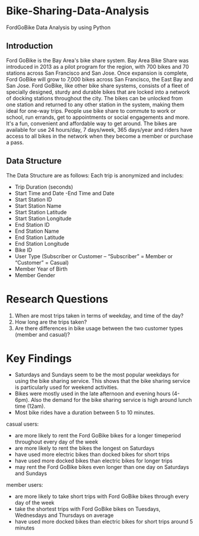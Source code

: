 # Bike-Sharing-Data-Analysis
FordGoBike Data Analysis by using Python

## Introduction
Ford GoBike is the Bay Area's bike share system. Bay Area Bike Share was introduced in 2013 as a pilot program for the region, with 700 bikes and 70 stations across San Francisco and San Jose. Once expansion is complete, Ford GoBike will grow to 7,000 bikes across San Francisco, the East Bay and San Jose.
Ford GoBike, like other bike share systems, consists of a fleet of specially designed, sturdy and durable bikes that are locked into a network of docking stations throughout the city. The bikes can be unlocked from one station and returned to any other station in the system, making them ideal for one-way trips. People use bike share to commute to work or school, run errands, get to appointments or social engagements and more. It's a fun, convenient and affordable way to get around.
The bikes are available for use 24 hours/day, 7 days/week, 365 days/year and riders have access to all bikes in the network when they become a member or purchase a pass.

## Data Structure
The Data Structure are as follows: Each trip is anonymized and includes:
- Trip Duration (seconds)
- Start Time and Date
-End Time and Date
- Start Station ID
- Start Station Name
- Start Station Latitude
- Start Station Longitude
- End Station ID
- End Station Name
- End Station Latitude
- End Station Longitude
- Bike ID
- User Type (Subscriber or Customer – “Subscriber” = Member or “Customer” = Casual)
- Member Year of Birth
- Member Gender

# Research Questions
1. When are most trips taken in terms of weekday, and time of the day?
2. How long are the trips taken?
3. Are there differences in bike usage between the two customer types (member and casual)?

# Key Findings
- Saturdays and Sundays seem to be the most popular weekdays for using the bike sharing service. This shows that the bike sharing service is particularly used for weekend activities.
- Bikes were mostly used in the late afternoon and evening hours (4-6pm). Also the demand for the bike sharing service is high around lunch time (12am).
- Most bike rides have a duration between 5 to 10 minutes. 

casual users:
- are more likely to rent the Ford GoBike bikes for a longer timeperiod throughout every day of the week
- are more likely to rent the bikes the longest on Saturdays
- have used more electric bikes than docked bikes for short trips
- have used more docked bikes than electric bikes for longer trips
- may rent the Ford GoBike bikes even longer than one day on Saturdays and Sundays

member users:
- are more likely to take short trips with Ford GoBike bikes through every day of the week
- take the shortest trips with Ford GoBike bikes on Tuesdays, Wednesdays and Thursdays on average
- have used more docked bikes than electric bikes for short trips around 5 minutes
